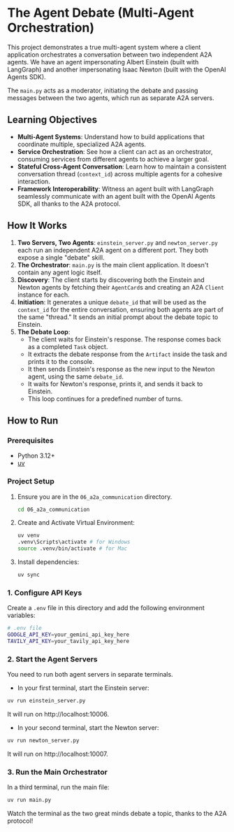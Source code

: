# The Agent Debate (Multi-Agent Orchestration)

This project demonstrates a true multi-agent system where a client application orchestrates a conversation between two independent A2A agents. We have an agent impersonating Albert Einstein (built with LangGraph) and another impersonating Isaac Newton (built with the OpenAI Agents SDK).

The `main.py` acts as a moderator, initiating the debate and passing messages between the two agents, which run as separate A2A servers.

## Learning Objectives

-   **Multi-Agent Systems**: Understand how to build applications that coordinate multiple, specialized A2A agents.
-   **Service Orchestration**: See how a client can act as an orchestrator, consuming services from different agents to achieve a larger goal.
-   **Stateful Cross-Agent Conversation**: Learn how to maintain a consistent conversation thread (`context_id`) across multiple agents for a cohesive interaction.
-   **Framework Interoperability**: Witness an agent built with LangGraph seamlessly communicate with an agent built with the OpenAI Agents SDK, all thanks to the A2A protocol.

## How It Works

1.  **Two Servers, Two Agents**: `einstein_server.py` and `newton_server.py` each run an independent A2A agent on a different port. They both expose a single "debate" skill.
2.  **The Orchestrator**: `main.py` is the main client application. It doesn't contain any agent logic itself.
3.  **Discovery**: The client starts by discovering both the Einstein and Newton agents by fetching their `AgentCard`s and creating an A2A `Client` instance for each.
4.  **Initiation**: It generates a unique `debate_id` that will be used as the `context_id` for the entire conversation, ensuring both agents are part of the same "thread." It sends an initial prompt about the debate topic to Einstein.
5.  **The Debate Loop**:
    -   The client waits for Einstein's response. The response comes back as a completed `Task` object.
    -   It extracts the debate response from the `Artifact` inside the task and prints it to the console.
    -   It then sends Einstein's response as the new input to the Newton agent, using the same `debate_id`.
    -   It waits for Newton's response, prints it, and sends it back to Einstein.
    -   This loop continues for a predefined number of turns.

## How to Run

### Prerequisites

*   Python 3.12+
*   [uv](https://docs.astral.sh/uv/getting-started/installation/)

### Project Setup

1.  Ensure you are in the `06_a2a_communication` directory.
    ```bash
    cd 06_a2a_communication
    ```
2.  Create and Activate Virtual Environment:
    ```bash
    uv venv
    .venv\Scripts\activate # for Windows
    source .venv/bin/activate # for Mac
    ```
3.  Install dependencies:
    ```bash
    uv sync
    ```

### 1. Configure API Keys

Create a `.env` file in this directory and add the following environment variables:

```bash
# .env file
GOOGLE_API_KEY=your_gemini_api_key_here
TAVILY_API_KEY=your_tavily_api_key_here
```

### 2. Start the Agent Servers
You need to run both agent servers in separate terminals.

- In your first terminal, start the Einstein server:
```bash
uv run einstein_server.py
```
It will run on http://localhost:10006.

- In your second terminal, start the Newton server:
```bash
uv run newton_server.py
```
It will run on http://localhost:10007.

### 3. Run the Main Orchestrator
In a third terminal, run the main file:
```bash
uv run main.py
```

Watch the terminal as the two great minds debate a topic, thanks to the A2A protocol!